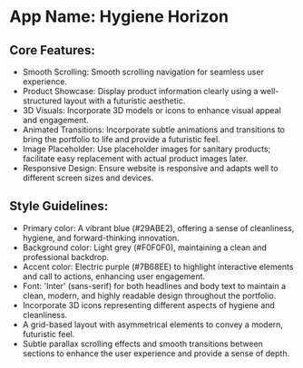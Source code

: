 # **App Name**: Hygiene Horizon

## Core Features:

- Smooth Scrolling: Smooth scrolling navigation for seamless user experience.
- Product Showcase: Display product information clearly using a well-structured layout with a futuristic aesthetic.
- 3D Visuals: Incorporate 3D models or icons to enhance visual appeal and engagement.
- Animated Transitions: Incorporate subtle animations and transitions to bring the portfolio to life and provide a futuristic feel.
- Image Placeholder: Use placeholder images for sanitary products; facilitate easy replacement with actual product images later.
- Responsive Design: Ensure website is responsive and adapts well to different screen sizes and devices.

## Style Guidelines:

- Primary color: A vibrant blue (#29ABE2), offering a sense of cleanliness, hygiene, and forward-thinking innovation.
- Background color: Light grey (#F0F0F0), maintaining a clean and professional backdrop.
- Accent color: Electric purple (#7B68EE) to highlight interactive elements and call to actions, enhancing user engagement.
- Font: 'Inter' (sans-serif) for both headlines and body text to maintain a clean, modern, and highly readable design throughout the portfolio.
- Incorporate 3D icons representing different aspects of hygiene and cleanliness.
- A grid-based layout with asymmetrical elements to convey a modern, futuristic feel.
- Subtle parallax scrolling effects and smooth transitions between sections to enhance the user experience and provide a sense of depth.